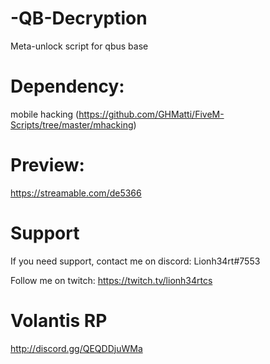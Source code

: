 # -QB-Decryption
Meta-unlock script for qbus base

# Dependency: 
mobile hacking (https://github.com/GHMatti/FiveM-Scripts/tree/master/mhacking)

# Preview: 
https://streamable.com/de5366

# Support
If you need support, contact me on discord: Lionh34rt#7553

Follow me on twitch: https://twitch.tv/lionh34rtcs

# Volantis RP
http://discord.gg/QEQDDjuWMa
